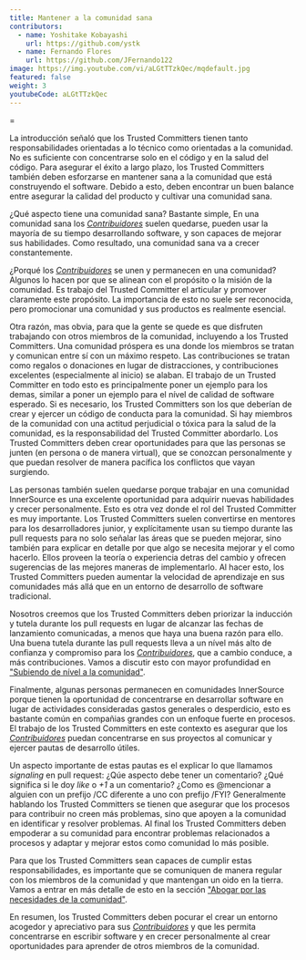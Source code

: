 ```yaml
---
title: Mantener a la comunidad sana
contributors:
  - name: Yoshitake Kobayashi
    url: https://github.com/ystk
  - name: Fernando Flores
    url: https://github.com/JFernando122
image: https://img.youtube.com/vi/aLGtTTzkQec/mqdefault.jpg
featured: false
weight: 3
youtubeCode: aLGtTTzkQec
---
```

<div class="paragraph">
<p>=</p>
</div>
<div class="paragraph">
<p>La introducción señaló que los Trusted Committers tienen tanto responsabilidades orientadas a lo técnico como orientadas a la comunidad.
No es suficiente con concentrarse solo en el código y en la salud del código.
Para asegurar el éxito a largo plazo,
los Trusted Committers también deben esforzarse en mantener sana a la comunidad que está construyendo el software.
Debido a esto, deben encontrar un buen balance entre asegurar la calidad del producto y cultivar una comunidad sana.</p>
</div>
<div class="paragraph">
<p>¿Qué aspecto tiene una comunidad sana? Bastante simple,
En una comunidad sana los <a href="https://innersourcecommons.org/learn/learning-path/contributor"><em>Contribuidores</em></a> suelen quedarse, pueden usar la mayoría de su tiempo desarrollando software, y son capaces de mejorar sus habilidades.
Como resultado, una comunidad sana va a crecer constantemente.</p>
</div>
<div class="paragraph">
<p>¿Porqué los <a href="https://innersourcecommons.org/learn/learning-path/contributor"><em>Contribuidores</em></a> se unen y permanecen en una comunidad?
Algunos lo hacen por que se alinean con el propósito o la misión de la comunidad.
Es trabajo del Trusted Committer el articular y promover claramente este propósito.
La importancia de esto no suele ser reconocida,
pero promocionar una comunidad y sus productos es realmente esencial.</p>
</div>
<div class="paragraph">
<p>Otra razón, mas obvia, para que la gente se quede
es que disfruten trabajando con otros miembros de la comunidad,
incluyendo a los Trusted Committers.
Una comunidad próspera es una donde los miembros se tratan y comunican entre sí con un máximo respeto.
Las contribuciones se tratan como regalos o donaciones en lugar de distracciones,
y contribuciones excelentes (especialmente al inicio) se alaban.
El trabajo de un Trusted Committer en todo esto es principalmente poner un ejemplo para los demas,
similar a poner un ejemplo para el nível de calidad de software esperado.
Si es necesario, los Trusted Committers son los que deberían de crear y ejercer un código de conducta para la comunidad.
Si hay miembros de la comunidad con una actitud perjudicial o tóxica para la salud de la comunidad,
es la responsabilidad del Trusted Committer abordarlo.
Los Trusted Committers deben crear oportunidades para que las personas se junten (en persona o de manera virtual),
que se conozcan personalmente y que puedan resolver de manera pacífica los conflictos que vayan surgiendo.</p>
</div>
<div class="paragraph">
<p>Las personas también suelen quedarse porque trabajar en una comunidad InnerSource es una excelente oportunidad para adquirir nuevas habilidades y crecer personalmente.
Esto es otra vez donde el rol del Trusted Committer es muy importante.
Los Trusted Committers suelen convertirse en mentores para los desarrolladores junior,
y explícitamente usan su tiempo durante las pull requests para no solo señalar las áreas que se pueden mejorar,
sino también para explicar en detalle por que algo se necesita mejorar y el como hacerlo.
Ellos proveen la teoría o experiencia detras del cambio y ofrecen sugerencias de las mejores maneras de implementarlo.
Al hacer esto, los Trusted Committers pueden aumentar la velocidad de aprendizaje en sus comunidades
más allá que en un entorno de desarrollo de software tradicional.</p>
</div>
<div class="paragraph">
<p>Nosotros creemos que los Trusted Committers deben priorizar la inducción y tutela durante los pull requests en lugar de alcanzar las fechas de lanzamiento comunicadas,
a menos que haya una buena razón para ello.
Una buena tutela durante las pull requests lleva a un nível más alto de confianza y compromiso para los <a href="https://innersourcecommons.org/learn/learning-path/contributor"><em>Contribuidores</em></a>,
que a cambio conduce, a más contribuciones.
Vamos a discutir esto con mayor profundidad en <a href="https://innersourcecommons.org/learn/learning-path/trusted-committer/04/">"Subiendo de nível a la comunidad"</a>.</p>
</div>
<div class="paragraph">
<p>Finalmente, algunas personas permanecen en comunidades InnerSource porque
tienen la oportunidad de concentrarse en desarrollar software en lugar de actividades consideradas gastos generales o desperdicio,
esto es bastante común en compañias grandes con un enfoque fuerte en procesos.
El trabajo de los Trusted Committers en este contexto es asegurar que los <a href="https://innersourcecommons.org/learn/learning-path/contributor"><em>Contribuidores</em></a> puedan concentrarse en sus proyectos al comunicar y ejercer pautas de desarrollo útiles.</p>
</div>
<div class="paragraph">
<p>Un aspecto importante de estas pautas es el explicar lo que llamamos <em>signaling</em> en pull request:
¿Qúe aspecto debe tener un comentario?
¿Qué significa si le doy <em>like</em> o <em>+1</em> a un comentario?
¿Como es @mencionar a alguien con un prefijo /CC diferente a uno con prefijo /FYI?
Generalmente hablando los Trusted Committers se tienen que asegurar que los procesos para contribuir no creen más problemas,
sino que apoyen a la comunidad en identificar y resolver problemas.
Al final los Trusted Committers deben empoderar a su comunidad para encontrar problemas relacionados a procesos y
adaptar y mejorar estos como comunidad lo más posible.</p>
</div>
<div class="paragraph">
<p>Para que los Trusted Committers sean capaces de cumplir estas responsabilidades,
es importante que se comuniquen de manera regular con los miembros de la comunidad y
que mantengan un oido en la tierra.
Vamos a entrar en más detalle de esto en la sección <a href="https://innersourcecommons.org/learn/learning-path/trusted-committer/06/">"Abogar por las necesidades de la comunidad"</a>.</p>
</div>
<div class="paragraph">
<p>En resumen, los Trusted Committers deben pocurar el crear un entorno acogedor y apreciativo para sus <a href="https://innersourcecommons.org/learn/learning-path/contributor"><em>Contribuidores</em></a>
y que les permita concentrarse en escribir software y en crecer personalmente
al crear oportunidades para aprender de otros miembros de la comunidad.</p>
</div>
<!--- This file autogenerated from https://github.com/InnerSourceCommons/InnerSourceLearningPath/blob/master/scripts -->